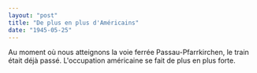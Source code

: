 ```yaml
---
layout: "post"
title: "De plus en plus d'Américains"
date: "1945-05-25"
---
```


Au moment où nous atteignons la voie ferrée Passau-Pfarrkirchen, le train était déjà passé. L'occupation américaine se fait de plus en plus forte.


<div class="histoire"></div>

<div class="commentaire"></div>